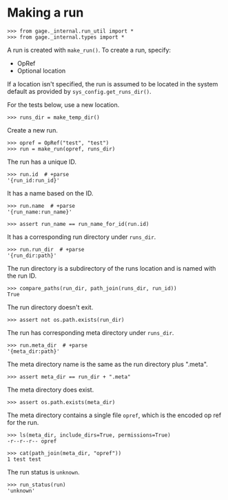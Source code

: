 # Making a run

    >>> from gage._internal.run_util import *
    >>> from gage._internal.types import *

A run is created with `make_run()`. To create a run, specify:

- OpRef
- Optional location

If a location isn't specified, the run is assumed to be located in the
system default as provided by `sys_config.get_runs_dir()`.

For the tests below, use a new location.

    >>> runs_dir = make_temp_dir()

Create a new run.

    >>> opref = OpRef("test", "test")
    >>> run = make_run(opref, runs_dir)

The run has a unique ID.

    >>> run.id  # +parse
    '{run_id:run_id}'

It has a name based on the ID.

    >>> run.name  # +parse
    '{run_name:run_name}'

    >>> assert run_name == run_name_for_id(run.id)

It has a corresponding run directory under `runs_dir`.

    >>> run.run_dir  # +parse
    '{run_dir:path}'

The run directory is a subdirectory of the runs location and is named
with the run ID.

    >>> compare_paths(run_dir, path_join(runs_dir, run_id))
    True

The run directory doesn't exit.

    >>> assert not os.path.exists(run_dir)

The run has corresponding meta directory under `runs_dir`.

    >>> run.meta_dir  # +parse
    '{meta_dir:path}'

The meta directory name is the same as the run directory plus ".meta".

    >>> assert meta_dir == run_dir + ".meta"

The meta directory does exist.

    >>> assert os.path.exists(meta_dir)

The meta directory contains a single file `opref`, which is the encoded
op ref for the run.

    >>> ls(meta_dir, include_dirs=True, permissions=True)
    -r--r--r-- opref

    >>> cat(path_join(meta_dir, "opref"))
    1 test test

The run status is `unknown`.

    >>> run_status(run)
    'unknown'
